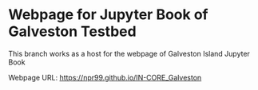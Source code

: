 # Webpage for Jupyter Book of Galveston Testbed
This branch works as a host for the webpage of Galveston Island Jupyter Book 

Webpage URL:
https://npr99.github.io/IN-CORE_Galveston

